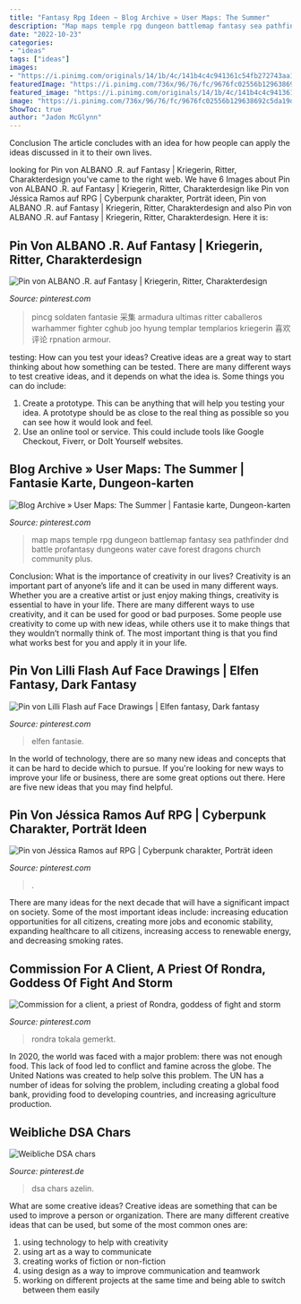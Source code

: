 ```yaml
---
title: "Fantasy Rpg Ideen ~ Blog Archive » User Maps: The Summer"
description: "Map maps temple rpg dungeon battlemap fantasy sea pathfinder dnd battle profantasy dungeons water cave forest dragons church community plus"
date: "2022-10-23"
categories:
- "ideas"
tags: ["ideas"]
images:
- "https://i.pinimg.com/originals/14/1b/4c/141b4c4c941361c54fb272743aa1519e.jpg"
featuredImage: "https://i.pinimg.com/736x/96/76/fc/9676fc02556b129638692c5da19d5221.jpg"
featured_image: "https://i.pinimg.com/originals/14/1b/4c/141b4c4c941361c54fb272743aa1519e.jpg"
image: "https://i.pinimg.com/736x/96/76/fc/9676fc02556b129638692c5da19d5221.jpg"
ShowToc: true
author: "Jadon McGlynn"
---
```



Conclusion
The article concludes with an idea for how people can apply the ideas discussed in it to their own lives.

	

		
looking for Pin von ALBANO .R. auf Fantasy | Kriegerin, Ritter, Charakterdesign you've came to the right web. We have 6 Images about Pin von ALBANO .R. auf Fantasy | Kriegerin, Ritter, Charakterdesign like Pin von Jéssica Ramos auf RPG | Cyberpunk charakter, Porträt ideen, Pin von ALBANO .R. auf Fantasy | Kriegerin, Ritter, Charakterdesign and also Pin von ALBANO .R. auf Fantasy | Kriegerin, Ritter, Charakterdesign. Here it is:
		
    
## Pin Von ALBANO .R. Auf Fantasy | Kriegerin, Ritter, Charakterdesign

<img loading=lazy src="https://i.pinimg.com/originals/fc/3b/8d/fc3b8da9c3a532730298f2bd17557c70.jpg" onerror="this.onerror=null;this.src='https://tse4.mm.bing.net/th?id=OIP.Zcqxeb88V-dC5-2EZhmiZgHaKd&amp;pid=15.1';" alt="Pin von ALBANO .R. auf Fantasy | Kriegerin, Ritter, Charakterdesign">

_Source: pinterest.com_

>pincg soldaten fantasie 采集 armadura ultimas ritter caballeros warhammer fighter cghub joo hyung templar templarios kriegerin 喜欢 评论 rpnation armour. 

	

testing: How can you test your ideas?
Creative ideas are a great way to start thinking about how something can be tested. There are many different ways to test creative ideas, and it depends on what the idea is. Some things you can do include:
1. Create a prototype. This can be anything that will help you testing your idea. A prototype should be as close to the real thing as possible so you can see how it would look and feel.
2. Use an online tool or service. This could include tools like Google Checkout, Fiverr, or DoIt Yourself websites.

    
## Blog Archive » User Maps: The Summer | Fantasie Karte, Dungeon-karten

<img loading=lazy src="https://i.pinimg.com/originals/23/10/a2/2310a2adbf0102322dfb372b8ce51b51.jpg" onerror="this.onerror=null;this.src='https://tse4.mm.bing.net/th?id=OIP.EfRKTe-uz_8JDfMfbapQSgHaFK&amp;pid=15.1';" alt="Blog Archive » User Maps: The Summer | Fantasie karte, Dungeon-karten">

_Source: pinterest.com_

>map maps temple rpg dungeon battlemap fantasy sea pathfinder dnd battle profantasy dungeons water cave forest dragons church community plus. 

	

Conclusion: What is the importance of creativity in our lives?
Creativity is an important part of anyone’s life and it can be used in many different ways. Whether you are a creative artist or just enjoy making things, creativity is essential to have in your life. There are many different ways to use creativity, and it can be used for good or bad purposes. Some people use creativity to come up with new ideas, while others use it to make things that they wouldn’t normally think of. The most important thing is that you find what works best for you and apply it in your life.

    
## Pin Von Lilli Flash Auf Face Drawings | Elfen Fantasy, Dark Fantasy

<img loading=lazy src="https://i.pinimg.com/originals/14/1b/4c/141b4c4c941361c54fb272743aa1519e.jpg" onerror="this.onerror=null;this.src='https://tse2.mm.bing.net/th?id=OIP.XdzkjmZpbJ9BVPeUfAOo6wHaK-&amp;pid=15.1';" alt="Pin von Lilli Flash auf Face Drawings | Elfen fantasy, Dark fantasy">

_Source: pinterest.com_

>elfen fantasie. 

	

In the world of technology, there are so many new ideas and concepts that it can be hard to decide which to pursue. If you're looking for new ways to improve your life or business, there are some great options out there. Here are five new ideas that you may find helpful.

    
## Pin Von Jéssica Ramos Auf RPG | Cyberpunk Charakter, Porträt Ideen

<img loading=lazy src="https://i.pinimg.com/736x/96/76/fc/9676fc02556b129638692c5da19d5221.jpg" onerror="this.onerror=null;this.src='https://tse3.mm.bing.net/th?id=OIP.iUdWs9GU9ohssYSFIDLCkgHaKB&amp;pid=15.1';" alt="Pin von Jéssica Ramos auf RPG | Cyberpunk charakter, Porträt ideen">

_Source: pinterest.com_

>. 

	

There are many ideas for the next decade that will have a significant impact on society. Some of the most important ideas include: increasing education opportunities for all citizens, creating more jobs and economic stability, expanding healthcare to all citizens, increasing access to renewable energy, and decreasing smoking rates.

    
## Commission For A Client, A Priest Of Rondra, Goddess Of Fight And Storm

<img loading=lazy src="https://i.pinimg.com/originals/48/65/ca/4865caa0f21f9e2a4ea97139ec384985.jpg" onerror="this.onerror=null;this.src='https://tse4.mm.bing.net/th?id=OIP.Rh29TkXcV9lzix6KnjUtoAHaJ9&amp;pid=15.1';" alt="Commission for a client, a priest of Rondra, goddess of fight and storm">

_Source: pinterest.com_

>rondra tokala gemerkt. 

	

In 2020, the world was faced with a major problem: there was not enough food. This lack of food led to conflict and famine across the globe. The United Nations was created to help solve this problem. The UN has a number of ideas for solving the problem, including creating a global food bank, providing food to developing countries, and increasing agriculture production.

    
## Weibliche DSA Chars

<img loading=lazy src="https://i.pinimg.com/474x/13/28/b1/1328b1915eb57b32fe2bcc1f70edc8d9--character-portraits-character-ideas.jpg" onerror="this.onerror=null;this.src='https://tse1.mm.bing.net/th?id=OIP.6sPdgLicst8H-t45sUYmPAAAAA&amp;pid=15.1';" alt="Weibliche DSA chars">

_Source: pinterest.de_

>dsa chars azelin. 

	

What are some creative ideas?
Creative ideas are something that can be used to improve a person or organization. There are many different creative ideas that can be used, but some of the most common ones are: 
1. using technology to help with creativity 
2. using art as a way to communicate 
3. creating works of fiction or non-fiction 
4. using design as a way to improve communication and teamwork 
5. working on different projects at the same time and being able to switch between them easily 

